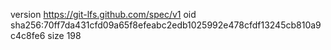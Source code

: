version https://git-lfs.github.com/spec/v1
oid sha256:70ff7da431cfd09a65f8efeabc2edb1025992e478cfdf13245cb810a9c4c8fe6
size 198
